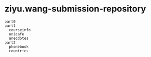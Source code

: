 # ziyu.wang-submission-repository

```
part0
part1
  courseinfo
  unicafe
  anecdotes
part2
  phonebook
  countries
```
